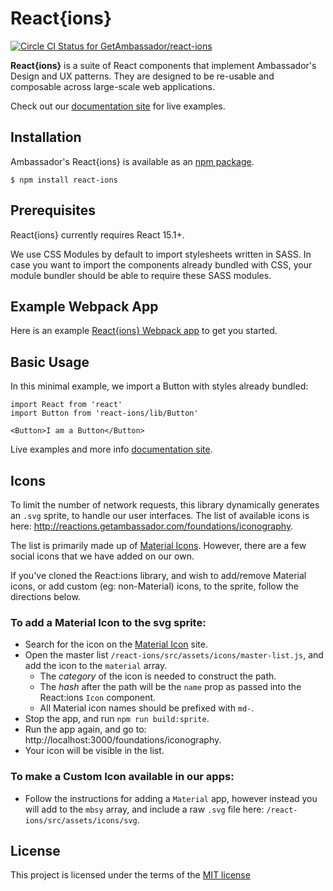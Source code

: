 # React{ions}

[ ![Circle CI Status for GetAmbassador/react-ions](https://circleci.com/gh/GetAmbassador/react-ions.svg?style=shield&circle-token=d8458a09c88aa541c37a7d45b471f48c14cb6a71)](https://circleci.com/)

**React{ions}** is a suite of React components that implement Ambassador's Design and UX patterns. They are designed to be re-usable and composable across large-scale web applications.

Check out our [documentation site](http://reactions.getambassador.com/) for live examples.

## Installation
Ambassador's React{ions} is available as an [npm package](https://npmjs.com/react-ions).

`$ npm install react-ions`

## Prerequisites

React{ions} currently requires React 15.1+.

We use CSS Modules by default to import stylesheets written in SASS. In case you want to import the components already bundled with CSS, your module bundler should be able to require these SASS modules.

## Example Webpack App
Here is an example [React{ions} Webpack app](https://github.com/GetAmbassador/reactions-webpack-example) to get you started.

## Basic Usage
In this minimal example, we import a Button with styles already bundled:

	import React from 'react'
	import Button from 'react-ions/lib/Button'

	<Button>I am a Button</Button>

Live examples and more info [documentation site](http://reactions.getambassador.com/components).

Icons
-----
To limit the number of network requests, this library dynamically generates an `.svg` sprite, to handle our user interfaces. The list of available icons is here: http://reactions.getambassador.com/foundations/iconography.

The list is primarily made up of [Material Icons](https://material.io/icons/). However, there are a few social icons that we have added on our own.

If you've cloned the React:ions library, and wish to add/remove Material icons, or add custom (eg: non-Material) icons, to the sprite, follow the directions below.

### To add a Material Icon to the svg sprite:
- Search for the icon on the [Material Icon](https://material.io/icons/) site.
- Open the master list `/react-ions/src/assets/icons/master-list.js`, and add the icon to the `material` array.
  - The *category* of the icon is needed to construct the path.
  - The *hash* after the path will be the `name` prop as passed into the React:ions `Icon` component.
  - All Material icon names should be prefixed with `md-`.
- Stop the app, and run `npm run build:sprite`.
- Run the app again, and go to: http://localhost:3000/foundations/iconography.
- Your icon will be visible in the list.

### To make a Custom Icon available in our apps:
- Follow the instructions for adding a `Material` app, however instead you will add to the `mbsy` array, and include a raw `.svg` file here: `/react-ions/src/assets/icons/svg`.

## License
This project is licensed under the terms of the [MIT license](LICENSE)
